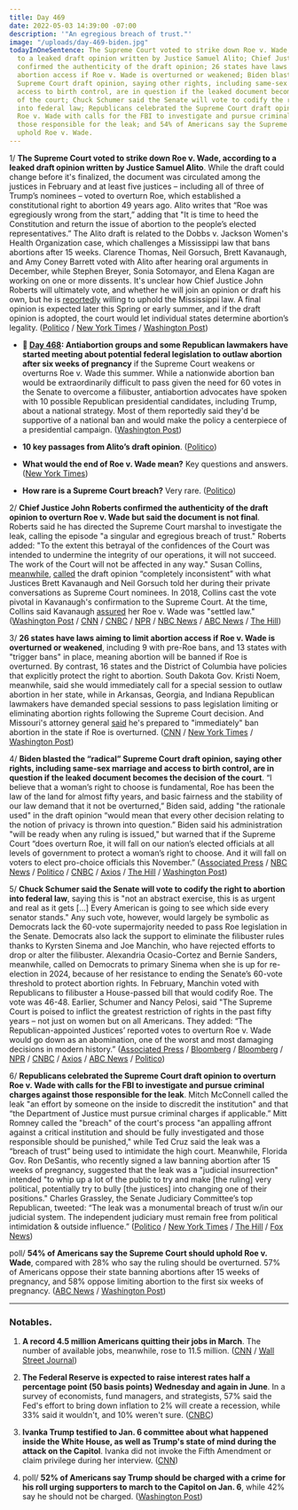 ```yaml
---
title: Day 469
date: 2022-05-03 14:39:00 -07:00
description: '"An egregious breach of trust."'
image: "/uploads/day-469-biden.jpg"
todayInOneSentence: The Supreme Court voted to strike down Roe v. Wade, according
  to a leaked draft opinion written by Justice Samuel Alito; Chief Justice John Roberts
  confirmed the authenticity of the draft opinion; 26 states have laws aiming to limit
  abortion access if Roe v. Wade is overturned or weakened; Biden blasted the “radical”
  Supreme Court draft opinion, saying other rights, including same-sex marriage and
  access to birth control, are in question if the leaked document becomes the decision
  of the court; Chuck Schumer said the Senate will vote to codify the right to abortion
  into federal law; Republicans celebrated the Supreme Court draft opinion to overturn
  Roe v. Wade with calls for the FBI to investigate and pursue criminal charges against
  those responsible for the leak; and 54% of Americans say the Supreme Court should
  uphold Roe v. Wade.
---
```


1/ **The Supreme Court voted to strike down Roe v. Wade, according to a leaked draft opinion written by Justice Samuel Alito**. While the draft could change before it's finalized, the document was circulated among the justices in February and at least five justices – including all of three of Trump’s nominees – voted to overturn Roe, which established a constitutional right to abortion 49 years ago. Alito writes that “Roe was egregiously wrong from the start,” adding that "It is time to heed the Constitution and return the issue of abortion to the people’s elected representatives.” The Alito draft is related to the Dobbs v. Jackson Women's Health Organization case, which challenges a Mississippi law that bans abortions after 15 weeks. Clarence Thomas, Neil Gorsuch, Brett Kavanaugh, and Amy Coney Barrett voted with Alito after hearing oral arguments in December, while Stephen Breyer, Sonia Sotomayor, and Elena Kagan are working on one or more dissents. It's unclear how Chief Justice John Roberts will ultimately vote, and whether he will join an opinion or draft his own, but he is [reportedly](https://www.cnn.com/2022/05/02/politics/roe-v-wade-supreme-court/index.html) willing to uphold the Mississippi law. A final opinion is expected later this Spring or early summer, and if the draft opinion is adopted, the court would let individual states determine abortion’s legality. ([Politico](https://www.politico.com/news/2022/05/02/supreme-court-abortion-draft-opinion-00029473) / [New York Times](https://www.nytimes.com/live/2022/05/03/us/roe-wade-abortion-supreme-court/leaked-draft-of-supreme-court-ruling-signals-a-seismic-shift-in-american-politics-and-law?smid=url-copy) / [Washington Post](https://www.washingtonpost.com/politics/2022/05/02/roe-v-wade-supreme-court-draft-politico/))

* **📌 [Day 468](https://whatthefuckjusthappenedtoday.com/2022/05/02/day-468/#5-antiabortion-groups-and-some-repub): Antiabortion groups and some Republican lawmakers have started meeting about potential federal legislation to outlaw abortion after six weeks of pregnancy** if the Supreme Court weakens or overturns Roe v. Wade this summer. While a nationwide abortion ban would be extraordinarily difficult to pass given the need for 60 votes in the Senate to overcome a filibuster, antiabortion advocates have spoken with 10 possible Republican presidential candidates, including Trump, about a national strategy. Most of them reportedly said they'd be supportive of a national ban and would make the policy a centerpiece of a presidential campaign. ([Washington Post](https://www.washingtonpost.com/nation/2022/05/02/abortion-ban-roe-supreme-court-mississippi/))

* **10 key passages from Alito’s draft opinion**. ([Politico](https://www.politico.com/news/2022/05/02/abortion-draft-supreme-court-opinion-key-passages-00029470))

* **What would the end of Roe v. Wade mean?** Key questions and answers. ([New York Times](https://www.nytimes.com/2022/05/03/upshot/abortion-united-states-roe-wade.html))

* **How rare is a Supreme Court breach?** Very rare. ([Politico](https://www.politico.com/news/2022/05/02/supreme-court-draft-opinion-00029475))

2/ **Chief Justice John Roberts confirmed the authenticity of the draft opinion to overturn Roe v. Wade but said the document is not final**. Roberts said he has directed the Supreme Court marshal to investigate the leak, calling the episode "a singular and egregious breach of trust." Roberts added: "To the extent this betrayal of the confidences of the Court was intended to undermine the integrity of our operations, it will not succeed. The work of the Court will not be affected in any way." Susan Collins, [meanwhile](https://www.cnn.com/2022/05/03/politics/susan-collins-reaction-kavanaugh-gorsuch/index.html), [called](https://www.axios.com/susan-collins-kavanaugh-gorsuch-abortion-court-leak-d6d1dad3-15d4-4269-b2ee-b5b5b2a4ea94.html) the draft opinion “completely inconsistent” with what Justices Brett Kavanaugh and Neil Gorsuch told her during their private conversations as Supreme Court nominees. In 2018, Collins cast the vote pivotal in Kavanaugh's confirmation to the Supreme Court. At the time, Collins said Kavanaugh [assured](https://www.nbcnews.com/politics/congress/sen-collins-completely-inconsistent-gorsuch-kavanaugh-support-overturn-rcna27099) her Roe v. Wade was "settled law." ([Washington Post](https://www.washingtonpost.com/politics/2022/05/03/supreme-court-leak-investigation-abortion-roe-wade/) / [CNN](https://www.cnn.com/2022/05/03/politics/supreme-court-john-roberts-roe-v-wade/) / [CNBC](https://www.cnbc.com/2022/05/03/supreme-court-says-leaked-abortion-draft-is-authentic-roberts-orders-investigation-into-leak.html) / [NPR](https://www.npr.org/2022/05/03/1096123185/supreme-court-john-roberts-roe-wade) / [NBC News](https://www.nbcnews.com/news/us-news/live-blog/roe-v-wade-supreme-court-decision-overturn-leaked-rcna27067) / [ABC News](https://abcnews.go.com/Politics/collins-hits-kavanaugh-gorsuch-leaked-supreme-court-draft/story?id=84468176) / [The Hill](https://thehill.com/news/3475255-collins-draft-roe-decision-completely-inconsistent-with-what-gorsuch-kavanaugh-told-me/))

3/ **26 states have laws aiming to limit abortion access if Roe v. Wade is overturned or weakened**, including 9 with pre-Roe bans, and 13 states with "trigger bans" in place, meaning abortion will be banned if Roe is overturned. By contrast, 16 states and the District of Columbia have policies that explicitly protect the right to abortion. South Dakota Gov. Kristi Noem, meanwhile, said she would immediately call for a special session to outlaw abortion in her state, while in Arkansas, Georgia, and Indiana Republican lawmakers have demanded special sessions to pass legislation limiting or eliminating abortion rights following the Supreme Court decision. And Missouri's attorney general [said](https://www.nytimes.com/live/2022/05/03/us/roe-wade-abortion-supreme-court/missouri-is-ready-to-immediately-ban-abortion-the-attorney-general-says?smid=url-copy) he's prepared to "immediately" ban abortion in the state if Roe is overturned. ([CNN](https://www.cnn.com/2022/05/03/us/state-abortion-trigger-laws-roe-v-wade-overturned/index.html) / [New York Times](https://www.nytimes.com/live/2022/05/03/us/roe-wade-abortion-supreme-court/republicans-expand-efforts-to-make-abortion-illegal-in-several-states?smid=url-copy) / [Washington Post](https://www.washingtonpost.com/politics/2021/06/11/abortion-rights-roe-v-wade/))

4/ **Biden blasted the “radical” Supreme Court draft opinion, saying other rights, including same-sex marriage and access to birth control, are in question if the leaked document becomes the decision of the court**. “I believe that a woman’s right to choose is fundamental, Roe has been the law of the land for almost fifty years, and basic fairness and the stability of our law demand that it not be overturned,” Biden said, adding "the rationale used" in the draft opinion “would mean that every other decision relating to the notion of privacy is thrown into question.” Biden said his administration "will be ready when any ruling is issued," but warned that if the Supreme Court “does overturn Roe, it will fall on our nation’s elected officials at all levels of government to protect a woman’s right to choose. And it will fall on voters to elect pro-choice officials this November.” ([Associated Press](https://apnews.com/article/roe-wade-supreme-court-f6b899076faba20517b9ac1e82438c16) / [NBC News](https://www.nbcnews.com/politics/white-house/biden-reiterates-support-abortion-rights-release-draft-opinion-overtur-rcna27040) / [Politico](https://www.politico.com/news/2022/05/03/biden-response-supreme-court-abortion-opinion-00029557) / [CNBC](https://www.cnbc.com/2022/05/03/biden-says-a-womans-right-to-choose-is-fundamental-on-heels-of-leaked-supreme-court-draft-striking-down-roe-v-wade.html) / [Axios](https://www.axios.com/biden-statement-scotus-abortion-draft-85e3d4e9-9676-4142-8a61-230693552b74.html) / [The Hill](https://thehill.com/news/administration/3475544-biden-range-of-rights-in-question-if-abortion-opinion-in-leaked-draft-is-final/) / [Washington Post](https://www.washingtonpost.com/politics/2022/05/03/supreme-court-roe-v-wade-live/))

5/ **Chuck Schumer said the Senate will vote to codify the right to abortion into federal law**, saying this is "not an abstract exercise, this is as urgent and real as it gets \[...\] Every American is going to see which side every senator stands." Any such vote, however, would largely be symbolic as Democrats lack the 60-vote supermajority needed to pass Roe legislation in the Senate. Democrats also lack the support to eliminate the filibuster rules thanks to Kyrsten Sinema and Joe Manchin, who have rejected efforts to drop or alter the filibuster. Alexandria Ocasio-Cortez and Bernie Sanders, meanwhile, called on Democrats to primary Sinema when she is up for re-election in 2024, because of her resistance to ending the Senate’s 60-vote threshold to protect abortion rights. In February, Manchin voted with Republicans to filibuster a House-passed bill that would codify Roe. The vote was 46-48. Earlier, Schumer and Nancy Pelosi, said "The Supreme Court is poised to inflict the greatest restriction of rights in the past fifty years – not just on women but on all Americans. They added: “The Republican-appointed Justices’ reported votes to overturn Roe v. Wade would go down as an abomination, one of the worst and most damaging decisions in modern history.” ([Associated Press](https://apnews.com/article/us-supreme-court-presidential-elections-election-2020-filibusters-confirmation-hearings-682d37f3fca3ff5a94069070da804f0e) / [Bloomberg](https://www.bloomberg.com/news/articles/2022-05-03/biden-pledges-to-try-to-enshrine-roe-into-law-if-court-overturns?srnd=premium&sref=MIBMEEoj) / [Bloomberg](https://www.bloomberg.com/news/articles/2022-05-03/ocasio-cortez-targets-sinema-on-filibuster-in-abortion-debate?sref=MIBMEEoj) / [NPR](https://www.npr.org/2022/05/03/1096131690/schumer-abortion-rights-senate-supreme-court-leak) / [CNBC](https://www.cnbc.com/2022/05/02/leaked-draft-supreme-court-abortion-decision-would-overturn-roe-v-wade.html) / [Axios](https://www.axios.com/democrats-filibuster-roe-wade-abortion-e90cba84-d1c5-4500-8ad9-bb5396660e89.html) / [ABC News](https://abcnews.go.com/Politics/wireStory/schumer-vows-abortion-law-vote-filibuster-84470229) / [Politico](https://www.politico.com/minutes/congress/05-3-2022/scotus-fallout/))

6/ **Republicans celebrated the Supreme Court draft opinion to overturn Roe v. Wade with calls for the FBI to investigate and pursue criminal charges against those responsible for the leak**. Mitch McConnell called the leak "an effort by someone on the inside to discredit the institution" and that “the Department of Justice must pursue criminal charges if applicable.” Mitt Romney called the "breach" of the court's process "an appalling affront against a critical institution and should be fully investigated and those responsible should be punished," while Ted Cruz said the leak was a “breach of trust” being used to intimidate the high court. Meanwhile, Florida Gov. Ron DeSantis, who recently signed a law banning abortion after 15 weeks of pregnancy, suggested that the leak was a "judicial insurrection" intended "to whip up a lot of the public to try and make \[the ruling\] very political, potentially try to bully \[the justices\] into changing one of their positions." Charles Grassley, the Senate Judiciary Committee’s top Republican, tweeted: “The leak was a monumental breach of trust w/in our judicial system. The independent judiciary must remain free from political intimidation & outside influence.” ([Politico](https://www.politico.com/news/2022/05/03/republicans-rage-draft-roe-abortion-opinion-00029644) / [New York Times](https://www.nytimes.com/live/2022/05/03/us/roe-wade-abortion-supreme-court/desantis-calls-supreme-court-leak-a-judicial-insurrection?smid=url-copy) / [The Hill](https://thehill.com/news/senate/3475190-romney-backs-opinion-says-leaker-should-be-punished/) / [Fox News](https://www.foxnews.com/politics/mcconnell-supreme-court-leaker-prosecution))

poll/ **54% of Americans say the Supreme Court should uphold Roe v. Wade**, compared with 28% who say the ruling should be overturned. 57% of Americans oppose their state banning abortions after 15 weeks of pregnancy, and 58% oppose limiting abortion to the first six weeks of pregnancy. ([ABC News](https://abcnews.go.com/Politics/supreme-court-poised-reverse-roe-americans-support-abortion/story?id=84468131) / [Washington Post](https://www.washingtonpost.com/politics/2022/05/03/most-americans-say-supreme-court-should-uphold-roe-post-abc-poll-finds/))

---

### Notables.

1. **A record 4.5 million Americans quitting their jobs in March**. The number of available jobs, meanwhile, rose to 11.5 million. ([CNN](https://www.cnn.com/2022/05/03/economy/job-openings-quits-march/index.html) / [Wall Street Journal](https://www.wsj.com/articles/job-openings-us-growth-labor-market-turnover-march-2022-11651529531?mod=hp_lead_pos1))

2. **The Federal Reserve is expected to raise interest rates half a percentage point (50 basis points) Wednesday and again in June**. In a survey of economists, fund managers, and strategists, 57% said the Fed's effort to bring down inflation to 2% will create a recession, while 33% said it wouldn't, and 10% weren't sure. ([CNBC](https://www.cnbc.com/2022/05/03/the-feds-aggressive-hiking-campaign-will-lead-to-a-recession-according-to-cnbc-survey.html))

3. **Ivanka Trump testified to Jan. 6 committee about what happened inside the White House, as well as Trump's state of mind during the attack on the Capitol**. Ivanka did not invoke the Fifth Amendment or claim privilege during her interview. ([CNN](https://www.cnn.com/2022/05/02/politics/ivanka-trump-january-6-committee-bennie-thompson/index.html))

4. poll/ **52% of Americans say Trump should be charged with a crime for his roll urging supporters to march to the Capitol on Jan. 6**, while 42% say he should not be charged. ([Washington Post](https://www.washingtonpost.com/politics/2022/05/03/slight-majority-say-trump-should-be-charged-with-crime-over-jan-6-role-poll-finds/))